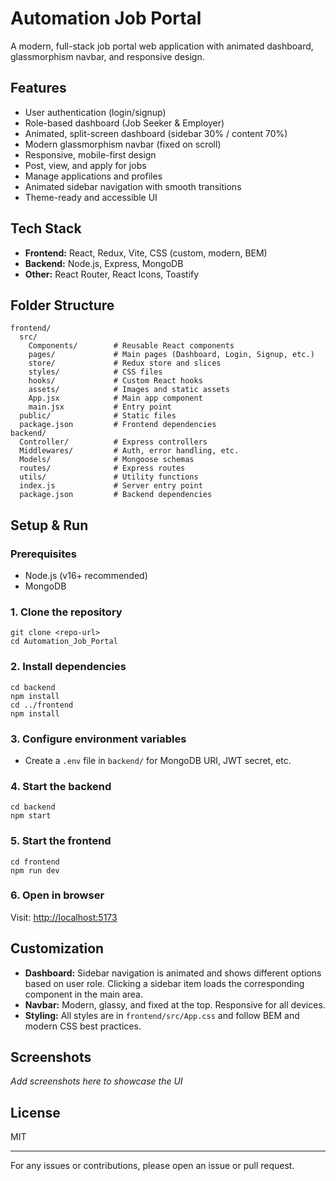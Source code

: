 
# Automation Job Portal

A modern, full-stack job portal web application with animated dashboard, glassmorphism navbar, and responsive design.

## Features

- User authentication (login/signup)
- Role-based dashboard (Job Seeker & Employer)
- Animated, split-screen dashboard (sidebar 30% / content 70%)
- Modern glassmorphism navbar (fixed on scroll)
- Responsive, mobile-first design
- Post, view, and apply for jobs
- Manage applications and profiles
- Animated sidebar navigation with smooth transitions
- Theme-ready and accessible UI

## Tech Stack

- **Frontend:** React, Redux, Vite, CSS (custom, modern, BEM)
- **Backend:** Node.js, Express, MongoDB
- **Other:** React Router, React Icons, Toastify

## Folder Structure

```
frontend/
  src/
    Components/        # Reusable React components
    pages/             # Main pages (Dashboard, Login, Signup, etc.)
    store/             # Redux store and slices
    styles/            # CSS files
    hooks/             # Custom React hooks
    assets/            # Images and static assets
    App.jsx            # Main app component
    main.jsx           # Entry point
  public/              # Static files
  package.json         # Frontend dependencies
backend/
  Controller/          # Express controllers
  Middlewares/         # Auth, error handling, etc.
  Models/              # Mongoose schemas
  routes/              # Express routes
  utils/               # Utility functions
  index.js             # Server entry point
  package.json         # Backend dependencies
```

## Setup & Run

### Prerequisites
- Node.js (v16+ recommended)
- MongoDB

### 1. Clone the repository
```
git clone <repo-url>
cd Automation_Job_Portal
```

### 2. Install dependencies
```
cd backend
npm install
cd ../frontend
npm install
```

### 3. Configure environment variables
- Create a `.env` file in `backend/` for MongoDB URI, JWT secret, etc.

### 4. Start the backend
```
cd backend
npm start
```

### 5. Start the frontend
```
cd frontend
npm run dev
```

### 6. Open in browser
Visit: [http://localhost:5173](http://localhost:5173)

## Customization
- **Dashboard:** Sidebar navigation is animated and shows different options based on user role. Clicking a sidebar item loads the corresponding component in the main area.
- **Navbar:** Modern, glassy, and fixed at the top. Responsive for all devices.
- **Styling:** All styles are in `frontend/src/App.css` and follow BEM and modern CSS best practices.

## Screenshots
_Add screenshots here to showcase the UI_

## License
MIT

---

For any issues or contributions, please open an issue or pull request.
